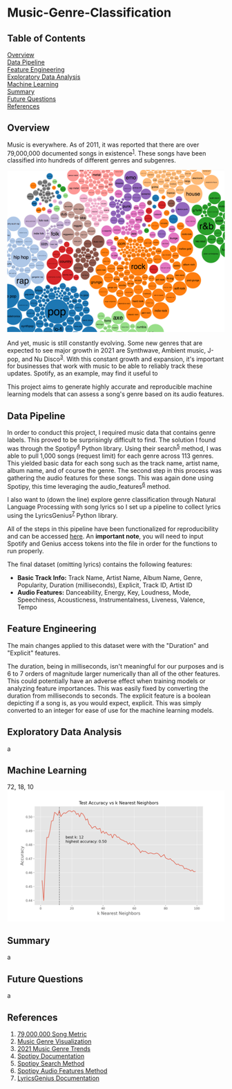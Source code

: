 # Music-Genre-Classification
## Table of Contents
[Overview](#overview)<br/>
[Data Pipeline](#data-pipeline)<br/>
[Feature Engineering](#feature-engineering)<br/>
[Exploratory Data Analysis](#exploratory-data-analysis)<br/>
[Machine Learning](#machine-learning)<br/>
[Summary](#summary)<br/>
[Future Questions](#future-questions)<br/>
[References](#references)<br/>

## Overview
Music is everywhere. As of 2011, it was reported that there are over 79,000,000 documented songs in existence<sup>[1](http://bedtimemath.org/fun-math-songs-in-world/)</sup>. These songs have been classified into hundreds of different genres and subgenres.

[<img src='imgs/music_genre_visualization.png'>](https://www.chess.com/news/view/published-data-api)

And yet, music is still constantly evolving. Some new genres that are expected to see major growth in 2021 are Synthwave, Ambient music, J-pop, and Nu Disco<sup>[3](https://www.ujam.com/blog/upcoming-music-trends-in-2021/)</sup>. With this constant growth and expansion, it's important for businesses that work with music to be able to reliably track these updates. Spotify, as an example, may find it useful to

This project aims to generate highly accurate and reproducible machine learning models that can assess a song's genre based on its audio features.

## Data Pipeline

In order to conduct this project, I required music data that contains genre labels. This proved to be surprisingly difficult to find. The solution I found was through the Spotipy<sup>[4](https://spotipy.readthedocs.io/en/2.17.1/)</sup> Python library. Using their search<sup>[5](https://spotipy.readthedocs.io/en/2.17.1/#spotipy.client.Spotify.search)</sup> method, I was able to pull 1,000 songs (request limit) for each genre across 113 genres. This yielded basic data for each song such as the track name, artist name, album name, and of course the genre. The second step in this process was gathering the audio features for these songs. This was again done using Spotipy, this time leveraging the audio_features<sup>[6](https://spotipy.readthedocs.io/en/2.17.1/#spotipy.client.Spotify.audio_features)</sup> method.

I also want to (down the line) explore genre classification through Natural Language Processing with song lyrics so I set up a pipeline to collect lyrics using the LyricsGenius<sup>[7](https://github.com/johnwmillr/LyricsGenius)</sup> Python library.

All of the steps in this pipeline have been functionalized for reproducibility and can be accessed [here](src/datapipeline.py). An **important note**, you will need to input Spotify and Genius access tokens into the file in order for the functions to run properly.

The final dataset (omitting lyrics) contains the following features:
- **Basic Track Info:** Track Name, Artist Name, Album Name, Genre, Popularity, Duration (milliseconds), Explicit, Track ID, Artist ID
- **Audio Features:** Danceability, Energy, Key, Loudness, Mode, Speechiness, Acousticness, Instrumentalness, Liveness, Valence, Tempo

## Feature Engineering

The main changes applied to this dataset were with the "Duration" and "Explicit" features.

The duration, being in milliseconds, isn't meaningful for our purposes and is 6 to 7 orders of magnitude larger numerically than all of the other features. This could potentially have an adverse effect when training models or analyzing feature importances. This was easily fixed by converting the duration from milliseconds to seconds. The explicit feature is a boolean depicting if a song is, as you would expect, explicit. This was simply converted to an integer for ease of use for the machine learning models.

## Exploratory Data Analysis





a

## Machine Learning

72, 18, 10
<img src='imgs/accuracy_vs_nearestneighbors.png'>


## Summary

a

## Future Questions

a

## References

1. [79,000,000 Song Metric](http://bedtimemath.org/fun-math-songs-in-world/)
2. [Music Genre Visualization](https://www.chess.com/news/view/published-data-api)
3. [2021 Music Genre Trends](https://www.ujam.com/blog/upcoming-music-trends-in-2021/)
4. [Spotipy Documentation](https://spotipy.readthedocs.io/en/2.17.1/)
5. [Spotipy Search Method](https://spotipy.readthedocs.io/en/2.17.1/#spotipy.client.Spotify.search)
6. [Spotipy Audio Features Method](https://spotipy.readthedocs.io/en/2.17.1/#spotipy.client.Spotify.audio_features)
7. [LyricsGenius Documentation](https://github.com/johnwmillr/LyricsGenius)